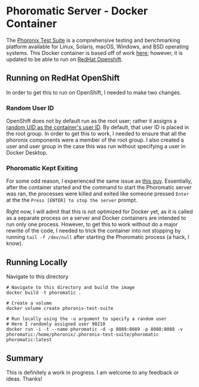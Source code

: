 # Phoromatic Server - Docker Container
 
The [Phoronix Test Suite](https://github.com/phoronix-test-suite/phoronix-test-suite) is a comprehensive testing and benchmarking platform available for Linux, Solaris, macOS, Windows, and BSD operating systems.  This Docker container is based off of work [here](https://github.com/mgasiorowski/phoromatic-server-docker); however, it is updated to be able to run on [RedHat Openshift](https://www.redhat.com/en/technologies/cloud-computing/openshift).

## Running on RedHat OpenShift

In order to get this to run on OpenShift, I needed to make two changes.

### Random User ID
OpenShift does not by default run as the root user; rather it assigns a [random UID as the container's user ID](https://cookbook.openshift.org/users-and-role-based-access-control/why-do-my-applications-run-as-a-random-user-id.html).  By default, that user ID is placed in the root group.  In order to get this to work, I needed to ensure that all the phoronix components were a member of the root group.  I also created a user and user group in the case this was run without specifying a user in Docker Desktop.  

### Phoromatic Kept Exiting
For some odd reason, I experienced the same issue as [this guy](https://stackoverflow.com/questions/55652074/docker-container-registers-enter-key-on-terminal-continuously).  Essentially, after the container started and the command to start the Phoromatic server was ran, the processes were killed and exited like someone pressed `Enter` at the the `Press [ENTER] to stop the server` prompt.

Right now, I will admit that this is not optimized for Docker yet, as it is called as a separate process on a server and Docker containers are intended to run only one process.  However, to get this to work without do a major rewrite of the code, I needed to trick the container into not stopping by running `tail -f /dev/null` after starting the Phoromatic process (a hack, I know).

## Running Locally

Navigate to this directory 

```
# Navigate to this directory and build the image
docker build -t phoromatic .

# Create a volume
docker volume create phoronix-test-suite

# Run locally using the -u argument to specify a random user
# Here I randomly assigned user 90210
docker run -i -t --name phoromatic -d -p 8089:8089 -p 8088:8088 -v phoromatic:/home/phoronix/.phoronix-test-suite/phoromatic phoromatic:latest
```

## Summary
This is definitely a work in progress.  I am welcome to any feedback or ideas.  Thanks!